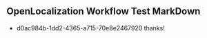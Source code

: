 ## OpenLocalization Workflow Test MarkDown
* d0ac984b-1dd2-4365-a715-70e8e2467920 
thanks!<!--HONumber=Mar16_HO3-->
